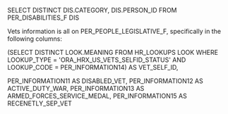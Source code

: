SELECT DISTINCT DIS.CATEGORY,
DIS.PERSON_ID
FROM PER_DISABILITIES_F DIS

Vets information is all on PER_PEOPLE_LEGISLATIVE_F, specifically in the following columns:

(SELECT DISTINCT LOOK.MEANING FROM HR_LOOKUPS LOOK
WHERE LOOKUP_TYPE = 'ORA_HRX_US_VETS_SELFID_STATUS'
AND LOOKUP_CODE = PER_INFORMATION14) AS VET_SELF_ID,

PER_INFORMATION11 AS DISABLED_VET,
PER_INFORMATION12 AS ACTIVE_DUTY_WAR,
PER_INFORMATION13 AS ARMED_FORCES_SERVICE_MEDAL,
PER_INFORMATION15 AS RECENETLY_SEP_VET
